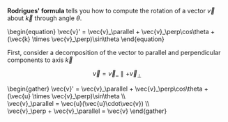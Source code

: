 **Rodrigues' formula** tells you how to compute the rotation of a vector $\vec{v}$ about $\vec{k}$ through angle $\theta$.

\begin{equation}
\vec{v}' = \vec{v}\_\parallel + \vec{v}\_\perp\cos\theta + (\vec{k} \times \vec{v}\_\perp)\sin\theta
\end{equation}

First, consider a decomposition of the vector to parallel and perpendicular components to axis $\vec{k}$

$$
\vec{v} = \vec{v}\_\parallel + \vec{v}_\perp
$$

\begin{gather}
\vec{v}' = \vec{v}\_\parallel + \vec{v}\_\perp\cos\theta + (\vec{u} \times \vec{v}\_\perp)\sin\theta \\\\\
\vec{v}\_\parallel = \vec{u}(\vec{u}\cdot\vec{v}) \\\\\
\vec{v}\_\perp + \vec{v}_\parallel = \vec{v} 
\end{gather}